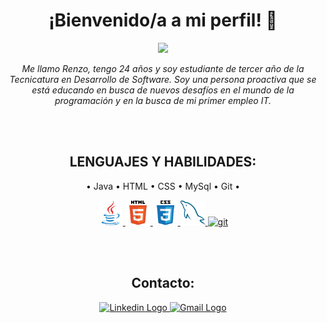 ###
<h1 align = "center">
¡Bienvenido/a a mi perfil! 👋 
    <width = "25"></h1>
    <!-- Typing SVG by DenverCoder1 - https://github.com/DenverCoder1/readme-typing-svg -->
<p align="center">
  <a href="https://github.com/DenverCoder1/readme-typing-svg"><img src="https://readme-typing-svg.herokuapp.com?center=true&vCenter=true&lines=Renzo+Miguel+Castillo+Lanza+;&font=Fira%20Code&center=true&width=440&height=45&size=22""></a>
</p>

<p align = "center"><em>Me llamo Renzo, tengo 24 años y soy estudiante de tercer año de la Tecnicatura en Desarrollo de Software.
Soy una persona proactiva que se está educando en busca de nuevos desafíos en el mundo de la programación y en la busca de mi primer empleo IT. </em></p>

<br></br>

</p><h2 align = "center">LENGUAJES Y HABILIDADES: </h2>

<div align = "center">
• Java
• HTML
• CSS
• MySql
• Git •
    
</div>

<div align = "center">

<a href="https://cdn-icons-png.flaticon.com/512/226/226777.png" target="_blank"> <img src="https://raw.githubusercontent.com/devicons/devicon/master/icons/java/java-original.svg" alt="java" width="40" height="40" /> </a>
<a href="https://www.w3.org/html/" target="_blank"> <img src="https://raw.githubusercontent.com/devicons/devicon/master/icons/html5/html5-original-wordmark.svg" alt="html5" width="40" height="40" /> </a>
<a href="https://www.w3schools.com/css/" target="_blank"> <img src="https://raw.githubusercontent.com/devicons/devicon/master/icons/css3/css3-original-wordmark.svg" alt="css3" width="40" height="40" /> </a> 
<a href="https://www.svgrepo.com/show/303251/mysql-logo.svg" target="_blank"> <img src="https://raw.githubusercontent.com/devicons/devicon/master/icons/mysql/mysql-original.svg" alt="mysql" width="40" height="40" /> </a> 
<a href="https://git-scm.com/" target="_blank"> <img src="https://www.vectorlogo.zone/logos/git-scm/git-scm-icon.svg" alt="git" width="40" height="40" /> </a>


<br></br>
    
</p><h2 align="center">Contacto:</h2><p align="left"> 
  
<p align="center">
    <a href="https://www.linkedin.com/in/renzom-castillo/" ><img src="https://cdn.icon-icons.com/icons2/99/PNG/512/linkedin_socialnetwork_17441.png" alt="Linkedin Logo" height="70" >
    <a href="mailto:renzocastilloml@gmail.com" ><img src="https://cdn.icon-icons.com/icons2/2631/PNG/512/gmail_new_logo_icon_159149.png" alt="Gmail Logo" height="80" >
</p>

<!--
**renzocastill/renzocastill** is a ✨ _special_ ✨ repository because its `README.md` (this file) appears on your GitHub profile.

Here are some ideas to get you started:

- 🔭 I’m currently working on ...
- 🌱 I’m currently learning ...
- 👯 I’m looking to collaborate on ...
- 🤔 I’m looking for help with ...
- 💬 Ask me about ...
- 📫 How to reach me: ...
- 😄 Pronouns: ...
- ⚡ Fun fact: ...
-->
